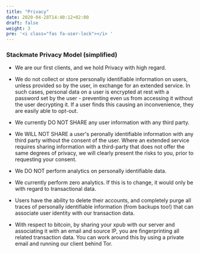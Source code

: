 ```yaml
---
title: "Privacy"
date: 2020-04-28T14:40:12+02:00
draft: false
weight: 3
pre: '<i class="fas fa-user-lock"></i> '
---
```



### Stackmate Privacy Model (simplified)


- We are our first clients, and we hold Privacy with high regard.

- We do not collect or store personally identifiable information on users, unless provided so by the user, in exchange for an extended service. In such cases, personal data on a user is encrypted at rest with a password set by the user - preventing even us from accessing it without the user decrypting it. If a user finds this causing an inconvenience, they are easily able to opt-out.

- We currently DO NOT SHARE any user information with any third party.

- We WILL NOT SHARE a user's peronally identifiable information with any third party without the consent of the user. Where an extended service requires sharing information with a third-party that does not offer the same degrees of privacy, we will clearly present the risks to you, prior to requesting your consent.

- We DO NOT perform analytics on personally identifiable data.

- We currently perform zero analytics. If this is to change, it would only be with regard to transactional data.

- Users have the ability to delete their accounts, and completely purge all traces of personally identifiable information (from backups too!) that can associate user identity with our transaction data. 

- With respect to bitcoin, by sharing your xpub with our server and associating it with an email and source IP, you are fingerprinting all related transaction data. You can work around this by using a private email and running our client behind Tor.


